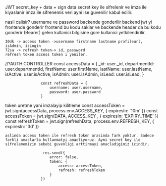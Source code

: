 JWT
    secret_key + data + sign
    data secret key ile sifrelenir ve imza ile kiyaslanir imza ile sifrenemis veri ayni ise guvenilir kabul edilir.

nasil calisir?
    username ve password backende gonderilir
    backend jwt yi frontende gonderir
    frontend bu kodu saklar ve backende header da bu kodu gonderir (Bearer)
    gelen kullanici bilgisine gore kullanici yetkilendirilir.
    
    30dk -> access token ->username firstname lastname profileurl, isAdmin, isLogin
    72sa -> refresh token-> id, password
    refresh token access token i yeniler.

//?AUTH.CONTROLLER
    const accessData = {
                        _id: user._id,
                        departmentId: user.departmentId,
                        firstName: user.firstName,
                        lastName: user.lastName,
                        isActive: user.isActive,
                        isAdmin: user.isAdmin,
                        isLead: user.isLead,
                    }

                    const refreshData = {
                        username: user.username,
                        password: user.password
                    }
   token uretme yani imzalayip kilitleme
                    const accessToken = jwt.sign(accessData, process.env.ACCESS_KEY, { expiresIn: '10m' })
   const accessToken = jwt.sign(DATA, ACCESS_KEY , { expiresIn: 'EXPIRY_TIME' })
                    const refreshToken = jwt.sign(refreshData, process.env.REFRESH_KEY, { expiresIn: '3d' })
   
    aslinda access token ile refresh token arasinda fark yoktur. Sadece farkli amaclarla kullanmatyi amacliyoruz. Ayni secret key ile sifrelememizin sebebi guvenligi arttirmayi amacladigimiz icindir.

                     res.send({
                        error: false,
                        token: {
                            access: accessToken,
                            refresh: refreshToken
                        }
                    })